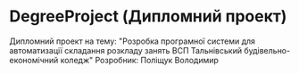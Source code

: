 # DegreeProject (Дипломний проект)
Дипломний проект на тему:
"Розробка програмної системи для автоматизації складання розкладу занять ВСП Тальнівський будівельно-економічний коледж"
Розробник:
Поліщук Володимир